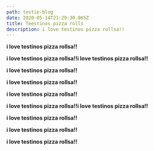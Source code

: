 ```yaml
---
path: testie-blog
date: 2020-05-14T21:29:30.865Z
title: Teestinos pizza rolls
description: i love testinos pizza rollsa!!
---
```

**i love testinos pizza rollsa!!**

**i love testinos pizza rollsa!!i love testinos pizza rollsa!!**

**i love testinos pizza rollsa!!**

**i love testinos pizza rollsa!!**

**i love testinos pizza rollsa!!**

**i love testinos pizza rollsa!!i love testinos pizza rollsa!!**

**i love testinos pizza rollsa!!**

**i love testinos pizza rollsa!!**

**i love testinos pizza rollsa!!**